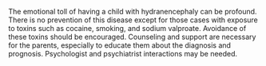 The emotional toll of having a child with hydranencephaly can be profound. There is no prevention of this disease except for those cases with exposure to toxins such as cocaine, smoking, and sodium valproate. Avoidance of these toxins should be encouraged. Counseling and support are necessary for the parents, especially to educate them about the diagnosis and prognosis. Psychologist and psychiatrist interactions may be needed.